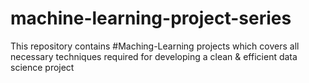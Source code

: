 # machine-learning-project-series
This repository contains #Maching-Learning projects which covers all necessary techniques required for developing a clean &amp; efficient data science project
